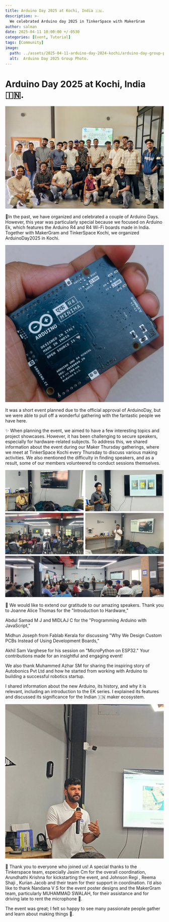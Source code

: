 ```yaml
---
title: Arduino Day 2025 at Kochi, India 🇮🇳.
description: >-
  We celebrated Arduino day 2025 in TinkerSpace with MakerGram
author: salman
date: 2025-04-11 10:00:00 +/-0530
categories: [Event, Tutorial]
tags: [Community]
image:
  path: ../assets/2025-04-11-arduino-day-2024-kochi/arduino-day-group-photo.JPG
  alt:  Arduino Day 2025 Group Photo.
---
```


# Arduino Day 2025 at Kochi, India 🇮🇳.

![ Arduino Day 2025 Group Photo.](../assets/2025-04-11-arduino-day-2024-kochi/arduino-day-group-photo.JPG)

📍In the past, we have organized and celebrated a couple of Arduino Days. However, this year was particularly special because we focused on Arduino Ek, which features the Arduino R4 and R4 Wi-Fi boards made in India. Together with MakerGram and TinkerSpace Kochi, we organized ArduinoDay2025 in Kochi.

![Arduino Ek](../assets/2025-04-11-arduino-day-2024-kochi/arduino-uno-ek.JPG)

It was a short event planned due to the official approval of ArduinoDay, but we were able to pull off a wonderful gathering with the fantastic people we have here.

✨ When planning the event, we aimed to have a few interesting topics and project showcases. However, it has been challenging to secure speakers, especially for hardware-related subjects. To address this, we shared information about the event during our Maker Thursday gatherings, where we meet at TinkerSpace Kochi every Thursday to discuss various making activities. We also mentioned the difficulty in finding speakers, and as a result, some of our members volunteered to conduct sessions themselves.

![](../assets/2025-04-11-arduino-day-2024-kochi/day-grid-photo.png)


👏 We would like to extend our gratitude to our amazing speakers. Thank you to Joanne Alice Thomas for the "Introduction to Hardware,"

Abdul Samad M J and MIDLAJ C for the "Programming Arduino with JavaScript,"

Midhun Joseph from Fablab Kerala for discussing "Why We Design Custom PCBs Instead of Using Development Boards,"

Akhil Sam Varghese for his session on "MicroPython on ESP32." Your contributions made for an insightful and engaging event!

We also thank Muhammed Azhar SM for sharing the inspiring story of Autobonics Pvt Ltd and how he started from working with Arduino to building a successful robotics startup.

I shared information about the new Arduino, its history, and why it is relevant, including an introduction to the EK series. I explained its features and discussed its significance for the Indian 🇮🇳 maker ecosystem.

![Salman at Arduino Day 2025](../assets/2025-04-11-arduino-day-2024-kochi/salman-at-arduino-day-2025.jpg)

🤗 Thank you to everyone who joined us! A special thanks to the Tinkerspace team, especially Jasim Cm for the overall coordination, Arundhathi Krishna for kickstarting the event, and Johnson Regi , Reema Shaji , Kurian Jacob and their team for their support in coordination. I’d also like to thank Nandana V S for the event poster designs and the MakerGram team, particularly MUHAMMAD SWALAH, for their assistance and for driving late to rent the microphone 🚙.

The event was great; I felt so happy to see many passionate people gather and learn about making things 🤗.


